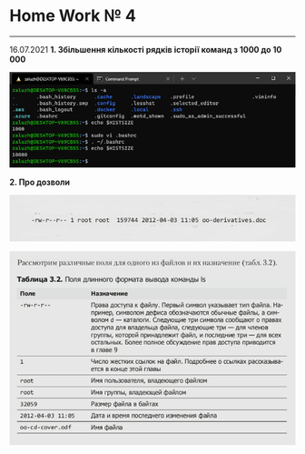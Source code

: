 # Home Work № 4
---
16.07.2021
**1. Збільшення кількості рядків історії команд з 1000 до 10 000**  

![1](./media/1.png)  

**2. Про дозволи**  

![2](./media/2.jpg)  

![3](./media/3.jpg) 